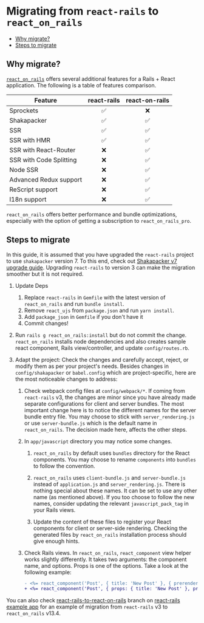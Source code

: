 # Migrating from `react-rails` to `react_on_rails`

<!-- START doctoc generated TOC please keep comment here to allow auto update -->
<!-- DON'T EDIT THIS SECTION, INSTEAD RE-RUN doctoc TO UPDATE -->

- [Why migrate?](#why-migrate)
- [Steps to migrate](#steps-to-migrate)

<!-- END doctoc generated TOC please keep comment here to allow auto update -->


## Why migrate?

[`react_on_rails`](https://github.com/shakacode/react_on_rails/) offers several additional features for a Rails + React application. The following is a table of features comparison.

| **Feature**             | **react-rails** | **react-on-rails** |
| ----------------------- |:---------------:|:------------------:|
| Sprockets               | ✅               | ❌                  |
| Shakapacker             | ✅               | ✅                  |
| SSR                     | ✅               | ✅                  |
| SSR with HMR            | ✅               | ✅                  |
| SSR with React-Router   | ❌               | ✅                  |
| SSR with Code Splitting | ❌               | ✅                  |
| Node SSR                | ❌               | ✅                  |
| Advanced Redux support  | ❌               | ✅                  |
| ReScript support        | ❌               | ✅                  |
| I18n support            | ❌               | ✅                  |

`react_on_rails` offers better performance and bundle optimizations, especially with the option of getting a subscription to `react_on_rails_pro`.

## Steps to migrate

In this guide, it is assumed that you have upgraded the `react-rails` project to use `shakapacker` version 7. To this end, check out [Shakapacker v7 upgrade guide](https://github.com/shakacode/shakapacker/tree/main/docs/v7_upgrade.md). Upgrading `react-rails` to version 3 can make the migration smoother but it is not required.

1. Update Deps

   1. Replace `react-rails` in `Gemfile` with the latest version of `react_on_rails` and run `bundle install`.
   2. Remove `react_ujs` from `package.json` and run `yarn install`.
   3. Add `package_json` in `Gemfile` if you don't have it
   4. Commit changes!

2. Run `rails g react_on_rails:install` but do not commit the change. `react_on_rails` installs node dependencies and also creates sample react component, Rails view/controller, and update `config/routes.rb`.

3. Adapt the project: Check the changes and carefully accept, reject, or modify them as per your project's needs. Besides changes in `config/shakapacker` or `babel.config` which are project-specific, here are the most noticeable changes to address:

   1. Check webpack config files at `config/webpack/*`. If coming from `react-rails` v3, the changes are minor since you have already made separate configurations for client and server bundles. The most important change here is to notice the different names for the server bundle entry file. You may choose to stick with `server_rendering.js` or use `server-bundle.js` which is the default name in `react_on_rails`. The decision made here, affects the other steps.

   2. In `app/javascript` directory you may notice some changes.

      1. `react_on_rails` by default uses `bundles` directory for the React components. You may choose to rename `components` into `bundles` to follow the convention.

      2. `react_on_rails` uses `client-bundle.js` and  `server-bundle.js` instead of `application.js` and `server_rendering.js`. There is nothing special about these names. It can be set to use any other name (as mentioned above). If you too choose to follow the new names, consider updating the relevant `javascript_pack_tag` in your Rails views.

      3. Update the content of these files to register your React components for client or server-side rendering. Checking the generated files by `react_on_rails` installation process should give enough hints.

   3. Check Rails views. In `react_on_rails`, `react_component` view helper works slightly differently. It takes two arguments: the component name, and options. Props is one of the options. Take a look at the following example:

      ```diff
      - <%= react_component('Post', { title: 'New Post' }, { prerender: true }) %>
      + <%= react_component('Post', { props: { title: 'New Post' }, prerender: true }) %>
      ```

You can also check [react-rails-to-react-on-rails](https://github.com/shakacode/react-rails-example-app/tree/react-rails-to-react-on-rails) branch on [react-rails example app](https://github.com/shakacode/react-rails-example-app) for an example of migration from `react-rails` v3 to `react_on_rails` v13.4.

